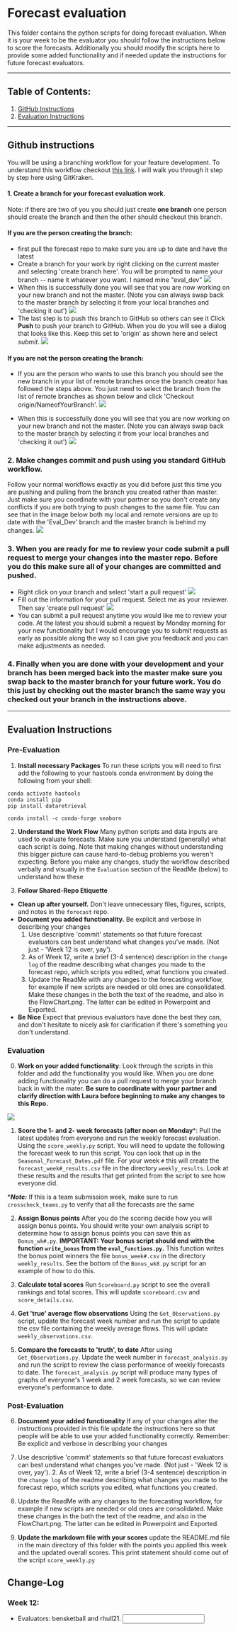 # Forecast evaluation
This  folder contains the python scripts for doing forecast evaluation. When it is your week to be the evaluator you should follow the instructions below to score the forecasts.  Additionally you should modify the scripts here to provide some added functionality and if needed update the instructions for future forecast evaluators.
____
## Table of Contents:
1. [GitHub Instructions](#github)
2. [Evaluation Instructions](#evaluation)
___
<a name="github"></a>
## Github instructions
You will be using a  branching workflow for your feature development. To understand this workflow checkout [this link](https://www.atlassian.com/git/tutorials/comparing-workflows/feature-branch-workflow). I will walk you through it step by step here using GitKraken.

#### 1. Create a branch for your forecast evaluation work.
Note: if there are two of you you should just create **one branch**  one person should create the branch and then the other should checkout this branch.

#### If you are the person creating the branch:
 - first pull the forecast repo to make sure you are up to date and have the latest
 - Create a branch for your work by right clicking on the current master and selecting 'create branch here'. You will be prompted to name your branch -- name it whatever you want. I named mine "eval_dev"
 ![](assets/Readme-eef849b6.png)
 - When this is successfully done you will see that you are now working on your new branch and not the master. (Note you can always swap back to the master branch by selecting it from your local branches and 'checking it out')
 ![](assets/Readme-36b541e3.png)
 - The last step is to push this branch to GitHub so others can see it
 Click **Push** to push your branch to GitHub. When you do you will see a dialog that looks like this. Keep this set to 'origin' as shown here and select *submit*.
 ![](assets/Readme-1278d7ba.png)

 #### If you are not the person creating the branch:
 - If you are the person who wants to use this branch you should see the new branch in your list of remote branches once the branch creator has followed the steps above. You just need to select the branch from the list of remote branches as shown below and click 'Checkout origin/NameofYourBranch'.
 ![](assets/Readme-b5f8abbf.png)

 - When this is successfully done you will see that you are now working on your new branch and not the master. (Note you can always swap back to the master branch by selecting it from your local branches and 'checking it out')
 ![](assets/Readme-36b541e3.png)

### 2. Make changes commit and push using you standard GitHub workflow.  
Follow your normal workflows exactly as you did before just this time you are pushing and pulling from the branch you created rather than master. Just make sure you coordinate with your partner so you don't create any conflicts if you are both trying to push changes to the same file.
 You can see that in the image below both my local and remote versions are up to date with the 'Eval_Dev' branch and the master branch is behind my changes.
![](assets/Readme-6bbd36b3.png)

### 3. When you are ready for me to review your code submit a pull request to merge your changes into the master repo. Before you do this make sure all of your changes are committed and pushed.
  - Right click on your branch and select 'start a pull request'
  ![](assets/Readme-75f975d9.png)
  - Fill out the information for your pull request.  Select me as your reviewer. Then say 'create pull request'
  ![](assets/Readme-05707ea7.png)
  - You can submit a pull request anytime you would like me to review your code. At the latest you should submit a request by Monday morning for your new functionality but I would encourage you to submit requests as early as possible along the way so I can give you feedback and you can make adjustments as needed.  

### 4. Finally when you are done with your development and your branch has been merged back into the master make sure you swap back to the master branch for your future work.  You do this just by checking out the master branch the same way you checked out your branch in the instructions above.


___
<a name="evaluation"></a>
## Evaluation Instructions

### Pre-Evaluation

1. **Install necessary Packages** To run these scripts you will need to first add the following to your hastools conda environment by doing the following from your shell:

 ```
 conda activate hastools
 conda install pip
 pip install dataretrieval

 conda install -c conda-forge seaborn
 ```

2. **Understand the Work Flow** Many python scripts and data inputs are used to evaluate forecasts. Make sure you understand (generally) what each script is doing. Note that making changes without understanding this bigger picture can cause hard-to-debug problems you weren't expecting. Before you make any changes, study the workflow described verbally and visually in the `Evaluation` section of the ReadMe (below) to understand how these


3. **Follow Shared-Repo Etiquette**
  * **Clean up after yourself.** Don't leave unnecessary files, figures, scripts, and notes in the `forecast` repo.
  * **Document you added functionality.** Be explicit and verbose in describing your changes
    1. Use descriptive 'commit' statements so that future forecast evaluators can best understand what changes you've made. (Not just - 'Week 12 is over, yay').
    2. As of Week 12, write a brief (3-4 sentence) description in the `change log` of the readme describing what changes you made to the forecast repo, which scripts you edited, what functions you created.
    3. Update the ReadMe with any changes to the forecasting workflow, for example if new scripts are needed or old ones are consolidated. Make these changes in the both the text of the readme, and also in the FlowChart.png. The latter can be edited in Powerpoint and Exported.
  * **Be Nice** Expect that previous evaluators have done the best they can, and don't hesitate to nicely ask for clarification if there's something you don't understand.


### Evaluation
0.  **Work on your added functionality**: Look through the scripts in this folder and add the functionality you would like. When you are done adding functionality you can do a pull request to merge your branch back in with the mater. **Be sure to coordinate with your partner and clarify direction with Laura before beginning to make any changes to this Repo.**

![](assets/Readme-8267d093.png)

1. **Score the 1- and 2- week forecasts (after noon on Monday***: Pull the latest updates from everyone and run the weekly forecast evaluation. Using the `score_weekly.py` script. You will need to update the following the forecast week to run this script. You can look that up in the `Seasonal_Forecast_Dates.pdf` file. For your week `#` this will create the `forecast_week#_results.csv` file in the directory `weekly_results`. Look at these results and the results that get printed from the script to see how everyone did.

****Note:*** If this is a team submission week, make sure to run `crosscheck_teams.py` to verify that all the forecasts are the same

2. **Assign Bonus points** After you do the scoring decide how you will assign bonus points. You should write your  own analysis script to determine how to assign bonus points you can save this  as  `Bonus_wk#.py`. **IMPORTANT: Your bonus script should end with the function `write_bonus` from the `eval_functions.py`.** This function writes the bonus point winners the file `bonus_week#.csv` in the directory `weekly_results`. See the bottom of the `Bonus_wk8.py` script for an example of how to do this.

3. **Calculate total scores** Run `Scoreboard.py` script to see the overall rankings and total scores. This will update `scoreboard.csv` and `score_details.csv`.

4. **Get 'true' average flow observations** Using the `Get_Observations.py` script, update the forecast week number and run the script to update the csv file containing the weekly average flows. This will update `weekly_observations.csv`.

5. **Compare the forecasts to 'truth', to date** After using `Get_Observations.py`. Update the week number in `forecast_analysis.py` and run the script to review the class performance of weekly forecasts to date. The `forecast_analysis.py` script will produce many types of graphs of everyone's 1 week and 2 week forecasts, so we can review everyone's performance to date.

### Post-Evaluation

6. **Document your added functionality** If any of your changes alter the instructions provided in this file update the instructions here so that people will be able to use your added functionality correctly. Remember: Be explicit and verbose in describing your changes
  1. Use descriptive 'commit' statements so that future forecast evaluators can best understand what changes you've made. (Not just - 'Week 12 is over, yay').
    2. As of Week 12, write a brief (3-4 sentence) description in the `change log` of the readme describing what changes you made to the forecast repo, which scripts you edited, what functions you created.
  3. Update the ReadMe with any changes to the forecasting workflow, for example if new scripts are needed or old ones are consolidated. Make these changes in the both the text of the readme, and also in the FlowChart.png. The latter can be edited in Powerpoint and Exported.

7. **Update the markdown file with your scores** update the README.md file in the main directory of this folder with the points you applied this week and the updated overall scores. This print statement should come out of the script `score_weekly.py`


## Change-Log

### Week 12:
  * Evaluators: bensketball and rhull21. <INPUT TEXT HERE>
